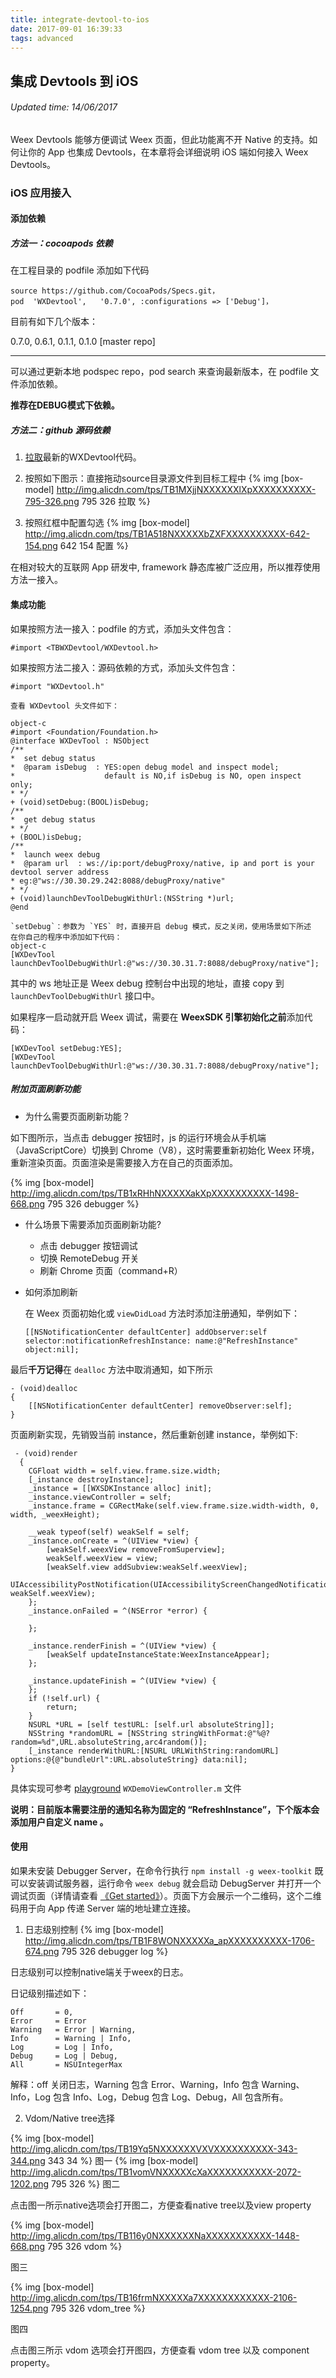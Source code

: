 ```yaml
---
title: integrate-devtool-to-ios
date: 2017-09-01 16:39:33
tags: advanced
---
```


## 集成 Devtools 到 iOS
###### Updated time: 14/06/2017
Weex Devtools 能够方便调试 Weex 页面，但此功能离不开 Native 的支持。如何让你的 App 也集成 Devtools，在本章将会详细说明 iOS 端如何接入 Weex Devtools。

### iOS 应用接入
#### 添加依赖
##### 方法一：cocoapods 依赖
在工程目录的 podfile 添加如下代码
```
source https://github.com/CocoaPods/Specs.git，
pod  'WXDevtool',   '0.7.0', :configurations => ['Debug']，
```
目前有如下几个版本：

0.7.0, 0.6.1, 0.1.1, 0.1.0 [master repo]

***

可以通过更新本地 podspec repo，pod search 来查询最新版本，在 podfile 文件添加依赖。

**推荐在DEBUG模式下依赖。**

##### 方法二：github 源码依赖
1. [拉取](https://github.com/weexteam/weex-devtool-iOS)最新的WXDevtool代码。

2. 按照如下图示：直接拖动source目录源文件到目标工程中
{% img [box-model] http://img.alicdn.com/tps/TB1MXjjNXXXXXXlXpXXXXXXXXXX-795-326.png 795 326 拉取 %}


3. 按照红框中配置勾选
{% img [box-model] http://img.alicdn.com/tps/TB1A518NXXXXXbZXFXXXXXXXXXX-642-154.png 642 154 配置 %}


在相对较大的互联网 App 研发中, framework 静态库被广泛应用，所以推荐使用方法一接入。

#### 集成功能
如果按照方法一接入：podfile 的方式，添加头文件包含：
```
#import <TBWXDevtool/WXDevtool.h>
```
如果按照方法二接入：源码依赖的方式，添加头文件包含：
```
#import "WXDevtool.h"

查看 WXDevtool 头文件如下：

object-c
#import <Foundation/Foundation.h>
@interface WXDevTool : NSObject
/**
*  set debug status
*  @param isDebug  : YES:open debug model and inspect model;
*                    default is NO,if isDebug is NO, open inspect only;
* */
+ (void)setDebug:(BOOL)isDebug;
/**
*  get debug status
* */
+ (BOOL)isDebug;
/**
*  launch weex debug
*  @param url  : ws://ip:port/debugProxy/native, ip and port is your devtool server address
* eg:@"ws://30.30.29.242:8088/debugProxy/native"
* */
+ (void)launchDevToolDebugWithUrl:(NSString *)url;
@end

`setDebug`：参数为 `YES` 时，直接开启 debug 模式，反之关闭，使用场景如下所述
在你自己的程序中添加如下代码：
object-c
[WXDevTool launchDevToolDebugWithUrl:@"ws://30.30.31.7:8088/debugProxy/native"];
```
其中的 ws 地址正是 Weex debug 控制台中出现的地址，直接 copy 到 `launchDevToolDebugWithUrl` 接口中。

如果程序一启动就开启 Weex 调试，需要在 **WeexSDK 引擎初始化之前**添加代码：
```
[WXDevTool setDebug:YES];
[WXDevTool launchDevToolDebugWithUrl:@"ws://30.30.31.7:8088/debugProxy/native"];
```
##### 附加页面刷新功能
  * 为什么需要页面刷新功能？

  如下图所示，当点击 debugger 按钮时，js 的运行环境会从手机端（JavaScriptCore）切换到 Chrome（V8），这时需要重新初始化 Weex 环境，重新渲染页面。页面渲染是需要接入方在自己的页面添加。

  {% img [box-model] http://img.alicdn.com/tps/TB1xRHhNXXXXXakXpXXXXXXXXXX-1498-668.png 795 326 debugger %}

* 什么场景下需要添加页面刷新功能?

  * 点击 debugger 按钮调试
  * 切换 RemoteDebug 开关
  * 刷新 Chrome 页面（command+R）

* 如何添加刷新

  在 Weex 页面初始化或 `viewDidLoad` 方法时添加注册通知，举例如下：
  ```
  [[NSNotificationCenter defaultCenter] addObserver:self selector:notificationRefreshInstance: name:@"RefreshInstance" object:nil];
  ```
最后**千万记得**在 `dealloc` 方法中取消通知，如下所示
```
- (void)dealloc
{
    [[NSNotificationCenter defaultCenter] removeObserver:self];
}
```
页面刷新实现，先销毁当前 instance，然后重新创建 instance，举例如下:
```
 - (void)render
  {
    CGFloat width = self.view.frame.size.width;
    [_instance destroyInstance];
    _instance = [[WXSDKInstance alloc] init];
    _instance.viewController = self;
    _instance.frame = CGRectMake(self.view.frame.size.width-width, 0, width, _weexHeight);

    __weak typeof(self) weakSelf = self;
    _instance.onCreate = ^(UIView *view) {
        [weakSelf.weexView removeFromSuperview];
        weakSelf.weexView = view;
        [weakSelf.view addSubview:weakSelf.weexView];
        UIAccessibilityPostNotification(UIAccessibilityScreenChangedNotification,  weakSelf.weexView);
    };
    _instance.onFailed = ^(NSError *error) {

    };

    _instance.renderFinish = ^(UIView *view) {
        [weakSelf updateInstanceState:WeexInstanceAppear];
    };

    _instance.updateFinish = ^(UIView *view) {
    };
    if (!self.url) {
        return;
    }
    NSURL *URL = [self testURL: [self.url absoluteString]];
    NSString *randomURL = [NSString stringWithFormat:@"%@?random=%d",URL.absoluteString,arc4random()];
    [_instance renderWithURL:[NSURL URLWithString:randomURL] options:@{@"bundleUrl":URL.absoluteString} data:nil];
}
```
具体实现可参考 [playground](https://github.com/weexteam/weex-devtool-iOS/blob/master/Devtools/playground/WeexDemo/WXDemoViewController.m) `WXDemoViewController.m` 文件

__说明：目前版本需要注册的通知名称为固定的 “RefreshInstance”，下个版本会添加用户自定义 name 。__

#### 使用
如果未安装 Debugger Server，在命令行执行 `npm install -g weex-toolkit` 既可以安装调试服务器，运行命令 `weex debug` 就会启动 DebugServer
并打开一个调试页面（详情请查看 [《Get started》](http://weex.apache.org/cn/guide/index.html)）。页面下方会展示一个二维码，这个二维码用于向 App 传递 Server 端的地址建立连接。

1. 日志级别控制
  {% img [box-model] http://img.alicdn.com/tps/TB1F8WONXXXXXa_apXXXXXXXXXX-1706-674.png 795 326 debugger log %}

  日志级别可以控制native端关于weex的日志。

  日记级别描述如下：
  ```
  Off       = 0,
  Error     = Error
  Warning   = Error | Warning,
  Info      = Warning | Info,
  Log       = Log | Info,
  Debug     = Log | Debug,
  All       = NSUIntegerMax
  ```
  解释：off 关闭日志，Warning 包含 Error、Warning，Info 包含 Warning、Info，Log 包含 Info、Log，Debug 包含 Log、Debug，All 包含所有。

2. Vdom/Native tree选择


  {% img [box-model] http://img.alicdn.com/tps/TB19Yq5NXXXXXXVXVXXXXXXXXXX-343-344.png 343 34   %}
  图一
  {% img [box-model] http://img.alicdn.com/tps/TB1vomVNXXXXXcXaXXXXXXXXXXX-2072-1202.png 795 326   %}
  图二

  点击图一所示native选项会打开图二，方便查看native tree以及view property

  {% img [box-model] http://img.alicdn.com/tps/TB116y0NXXXXXXNaXXXXXXXXXXX-1448-668.png 795 326 vdom %}


  图三

  {% img [box-model] http://img.alicdn.com/tps/TB16frmNXXXXXa7XXXXXXXXXXXX-2106-1254.png 795 326 vdom_tree %}


  图四

  点击图三所示 vdom 选项会打开图四，方便查看 vdom tree 以及 component property。